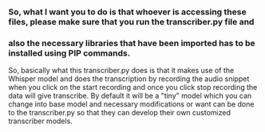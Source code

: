 ###   So, what I want you to do is that whoever is accessing these files, please make sure that you run the transcriber.py file and ###
###   also the necessary libraries that have been imported has to be installed using PIP commands.   ###

So, basically what this transcriber.py does is that it makes use of the Whisper model and does the transcription by recording the audio snippet when you click on the start recording and once you click stop recording the data will give transcribe. By default it will be a "tiny" model which you can change into base model and necessary modifications or want can be done to the transcriber.py so that they can develop their own customized transcriber models.



